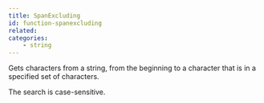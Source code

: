 ```yaml
---
title: SpanExcluding
id: function-spanexcluding
related:
categories:
    - string
---
```


Gets characters from a string, from the beginning to a character that is in a specified set of characters.

The search is case-sensitive.
